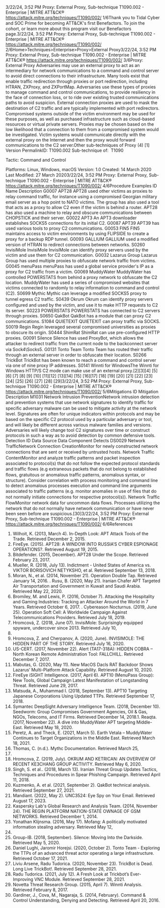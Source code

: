 3/22/24, 3:52 PM Proxy: External Proxy, Sub-technique T1090.002 - Enterprise | MITRE ATT&CK®
https://attack.mitre.org/techniques/T1090/002/ 1/6Thank you to Tidal Cyber and SOC Prime for becoming ATT&CK's ﬁrst Benefactors. To join the cohort, or learn more about this program visit our
Benefactors page.3/22/24, 3:52 PM Proxy: External Proxy, Sub-technique T1090.002 - Enterprise | MITRE ATT&CK®
https://attack.mitre.org/techniques/T1090/002/ 2/6Home>Techniques>Enterprise>Proxy>External Proxy3/22/24, 3:52 PM Proxy: External Proxy, Sub-technique T1090.002 - Enterprise | MITRE ATT&CK®
https://attack.mitre.org/techniques/T1090/002/ 3/6Proxy: External Proxy
Adversaries may use an external proxy to act as an intermediary for network communications to a command and control server to avoid
direct connections to their infrastructure. Many tools exist that enable traﬃc redirection through proxies or port redirection, including HTRAN,
ZXProxy, and ZXPortMap. Adversaries use these types of proxies to manage command and control communications, to provide resiliency
in the face of connection loss, or to ride over existing trusted communications paths to avoid suspicion.
External connection proxies are used to mask the destination of C2 traﬃc and are typically implemented with port redirectors. Compromised
systems outside of the victim environment may be used for these purposes, as well as purchased infrastructure such as cloud-based
resources or virtual private servers. Proxies may be chosen based on the low likelihood that a connection to them from a compromised
system would be investigated. Victim systems would communicate directly with the external proxy on the Internet and then the proxy would
forward communications to the C2 server.Other sub-techniques of Proxy (4)
[1]
Version PermalinkID: T1090.002
Sub-technique of:  T1090

Tactic: Command and Control

Platforms: Linux, Windows, macOS
Version: 1.0
Created: 14 March 2020
Last Modiﬁed: 27 March 20203/22/24, 3:52 PM Proxy: External Proxy, Sub-technique T1090.002 - Enterprise | MITRE ATT&CK®
https://attack.mitre.org/techniques/T1090/002/ 4/6Procedure Examples
ID Name Description
G0007 APT28 APT28 used other victims as proxies to relay command traﬃc, for instance using a compromised Georgian
military email server as a hop point to NATO victims. The group has also used a tool that acts as a proxy to
allow C2 even if the victim is behind a router. APT28 has also used a machine to relay and obscure
communications between CHOPSTICK and their server.
G0022 APT3 An APT3 downloader establishes SOCKS5 connections for its initial C2.
G0087 APT39 APT39 has used various tools to proxy C2 communications.
G0053 FIN5 FIN5 maintains access to victim environments by using FLIPSIDE to create a proxy for a backup RDP
tunnel.
G0093 GALLIUM GALLIUM used a modiﬁed version of HTRAN to redirect connections between networks.
S0260 InvisiMole InvisiMole InvisiMole can identify proxy servers used by the victim and use them for C2 communication.
G0032 Lazarus Group Lazarus Group has used multiple proxies to obfuscate network traﬃc from victims.
G0045 menuPass menuPass has used a global service provider's IP as a proxy for C2 traﬃc from a victim.
G0069 MuddyWater MuddyWater has controlled POWERSTATS from behind a proxy network to obfuscate the C2 location.
MuddyWater has used a series of compromised websites that victims connected to randomly to relay
information to command and control (C2).
S0699 Mythic Mythic can leverage a modiﬁed SOCKS5 proxy to tunnel egress C2 traﬃc.
S0439 Okrum Okrum can identify proxy servers conﬁgured and used by the victim, and use it to make HTTP requests to
C2 its server.
S0223 POWERSTATS POWERSTATS has connected to C2 servers through proxies.
S0650 QakBot QakBot has a module that can proxy C2 communications.
S1084 QUIETEXIT QUIETEXIT can proxy traﬃc via SOCKS.
S0019 Regin Regin leveraged several compromised universities as proxies to obscure its origin.
S0444 ShimRat ShimRat can use pre-conﬁgured HTTP proxies.
G0091 Silence Silence has used ProxyBot, which allows the attacker to redirect traﬃc from the current node to the
backconnect server via Sock4\Socks5.
G0131 Tonto Team Tonto Team has routed their traﬃc through an external server in order to obfuscate their location.
S0266 TrickBot TrickBot has been known to reach a command and control server via one of nine proxy IP addresses. 
S0141 Winnti for
WindowsThe Winnti for Windows HTTP/S C2 mode can make use of an external proxy.[2][3][4]
[5]
[6]
[7]
[8]
[9]
[10]
[11][12]
[13][14]
[15]
[16][17]
[18]
[19]
[20]
[21]
[22]
[23]
[24]
[25]
[26]
[27]
[28]
[29]3/22/24, 3:52 PM Proxy: External Proxy, Sub-technique T1090.002 - Enterprise | MITRE ATT&CK®
https://attack.mitre.org/techniques/T1090/002/ 5/6Mitigations
ID Mitigation Description
M1031 Network
Intrusion
PreventionNetwork intrusion detection and prevention systems that use network signatures to identify traﬃc for
speciﬁc adversary malware can be used to mitigate activity at the network level. Signatures are often for
unique indicators within protocols and may be based on the speciﬁc C2 protocol used by a particular
adversary or tool, and will likely be different across various malware families and versions. Adversaries will
likely change tool C2 signatures over time or construct protocols in such a way as to avoid detection by
common defensive tools.
Detection
ID Data Source Data Component Detects
DS0029 Network TraﬃcNetwork
Connection
CreationMonitor for newly constructed network connections that are sent or received by
untrusted hosts.
Network Traﬃc
ContentMonitor and analyze traﬃc patterns and packet inspection associated to protocol(s) that
do not follow the expected protocol standards and traﬃc ﬂows (e.g extraneous packets
that do not belong to established ﬂows, gratuitous or anomalous traﬃc patterns,
anomalous syntax, or structure). Consider correlation with process monitoring and
command line to detect anomalous processes execution and command line arguments
associated to traﬃc patterns (e.g. monitor anomalies in use of ﬁles that do not normally
initiate connections for respective protocol(s)).
Network Traﬃc
FlowMonitor network data for uncommon data ﬂows. Processes utilizing the network that do
not normally have network communication or have never been seen before are
suspicious.[30]3/22/24, 3:52 PM Proxy: External Proxy, Sub-technique T1090.002 - Enterprise | MITRE ATT&CK®
https://attack.mitre.org/techniques/T1090/002/ 6/6References
1. Wilhoit, K. (2013, March 4). In-Depth Look: APT Attack Tools
of the Trade. Retrieved December 2, 2015.
2. FireEye. (2015). APT28: A WINDOW INTO RUSSIA’S CYBER
ESPIONAGE OPERATIONS?. Retrieved August 19, 2015.
3. Bitdefender. (2015, December). APT28 Under the Scope.
Retrieved February 23, 2017.
4. Mueller, R. (2018, July 13). Indictment - United States of
America vs. VIKTOR BORISOVICH NETYKSHO, et al. Retrieved
September 13, 2018.
5. Moran, N., et al. (2014, November 21). Operation Double Tap.
Retrieved January 14, 2016.
. Rusu, B. (2020, May 21). Iranian Chafer APT Targeted Air
Transportation and Government in Kuwait and Saudi Arabia.
Retrieved May 22, 2020.
7. Bromiley, M. and Lewis, P. (2016, October 7). Attacking the
Hospitality and Gaming Industries: Tracking an Attacker
Around the World in 7 Years. Retrieved October 6, 2017.
. Cybereason Nocturnus. (2019, June 25). Operation Soft Cell: A
Worldwide Campaign Against Telecommunications Providers.
Retrieved July 18, 2019.
9. Hromcová, Z. (2018, June 07). InvisiMole: Surprisingly
equipped spyware, undercover since 2013. Retrieved July 10,
2018.
10. Hromcova, Z. and Cherpanov, A. (2020, June). INVISIMOLE:
THE HIDDEN PART OF THE STORY. Retrieved July 16, 2020.
11. US-CERT. (2017, November 22). Alert (TA17-318A): HIDDEN
COBRA – North Korean Remote Administration Tool:
FALLCHILL. Retrieved December 7, 2017.
12. Mabutas, G. (2020, May 11). New MacOS Dacls RAT Backdoor
Shows Lazarus’ Multi-Platform Attack Capability. Retrieved
August 10, 2020.
13. FireEye iSIGHT Intelligence. (2017, April 6). APT10 (MenuPass
Group): New Tools, Global Campaign Latest Manifestation of
Longstanding Threat. Retrieved June 29, 2017.
14. Matsuda, A., Muhammad I. (2018, September 13). APT10
Targeting Japanese Corporations Using Updated TTPs.
Retrieved September 17, 2018.
15. Symantec DeepSight Adversary Intelligence Team. (2018,
December 10). Seedworm: Group Compromises Government
Agencies, Oil & Gas, NGOs, Telecoms, and IT Firms. Retrieved
December 14, 2018.1. Reaqta. (2017, November 22). A dive into MuddyWater APT
targeting Middle-East. Retrieved May 18, 2020.
17. Peretz, A. and Theck, E. (2021, March 5). Earth Vetala –
MuddyWater Continues to Target Organizations in the Middle
East. Retrieved March 18, 2021.
1. Thomas, C. (n.d.). Mythc Documentation. Retrieved March 25,
2022.
19. Hromcova, Z. (2019, July). OKRUM AND KETRICAN: AN
OVERVIEW OF RECENT KE3CHANG GROUP ACTIVITY.
Retrieved May 6, 2020.
20. Singh, S. et al.. (2018, March 13). Iranian Threat Group
Updates Tactics, Techniques and Procedures in Spear
Phishing Campaign. Retrieved April 11, 2018.
21. Kuzmenko, A. et al. (2021, September 2). QakBot technical
analysis. Retrieved September 27, 2021.
22. Mandiant. (2022, May 2). UNC3524: Eye Spy on Your Email.
Retrieved August 17, 2023.
23. Kaspersky Lab's Global Research and Analysis Team. (2014,
November 24). THE REGIN PLATFORM NATION-STATE
OWNAGE OF GSM NETWORKS. Retrieved December 1, 2014.
24. Yonathan Klijnsma. (2016, May 17). Mofang: A politically
motivated information stealing adversary. Retrieved May 12,
2020.
25. Group-IB. (2018, September). Silence: Moving Into the
Darkside. Retrieved May 5, 2020.
2. Daniel Lughi, Jaromir Horejsi. (2020, October 2). Tonto Team -
Exploring the TTPs of an advanced threat actor operating a
large infrastructure. Retrieved October 17, 2021.
27. Liviu Arsene, Radu Tudorica. (2020, November 23). TrickBot is
Dead. Long Live TrickBot!. Retrieved September 28, 2021.
2. Radu Tudorica. (2021, July 12). A Fresh Look at Trickbot’s
Ever-Improving VNC Module. Retrieved September 28, 2021.
29. Novetta Threat Research Group. (2015, April 7). Winnti
Analysis. Retrieved February 8, 2017.
30. Gardiner, J., Cova, M., Nagaraja, S. (2014, February).
Command & Control Understanding, Denying and Detecting.
Retrieved April 20, 2016.